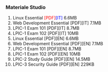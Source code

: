 ### Materiale Studio

1.  Linux Essential <font color=red>[PDF]</font><font color=blue>[IT]</font> 6.6MB
2.  Web Development Essential [PDF][IT] 7.1MB
3.  LPIC-1 Exam 101 [PDF][IT] 8.7MB
4.  LPIC-1 Exam 102 [PDF][IT] 10MB
5.  Linux Essential [PDF][EN] 6.6MB
6.  Web Development Essential [PDF][EN] 7.1MB
7.  LPIC-1 Exam 101 [PDF][EN] 8.7MB
8.  LPIC-1 Exam 102 [PDF][EN] 10MB
9.  LPIC-2 Study Guide [PDF][EN] 14.5MB
10. LPIC-3 Security Guide [PDF][EN] 229KB
